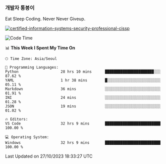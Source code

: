 ### 개발자 통붕이
Eat Sleep Coding.
Never Never Giveup.

[![certified-information-systems-security-professional-cissp](https://user-images.githubusercontent.com/44606727/157613689-acd84ec6-5f8f-4e79-89d9-a8d51f033634.png)](https://www.credly.com/badges/f394a010-85a0-450b-9136-8043af01d71c/public_url)

<!--START_SECTION:waka-->
![Code Time](http://img.shields.io/badge/Code%20Time-1%2C982%20hrs%2052%20mins-blue)

📊 **This Week I Spent My Time On** 

```text
🕑︎ Time Zone: Asia/Seoul

💬 Programming Languages: 
Python                   28 hrs 10 mins      ██████████████████████░░░   87.62 % 
YAML                     1 hr 38 mins        █░░░░░░░░░░░░░░░░░░░░░░░░   05.11 % 
Markdown                 36 mins             ░░░░░░░░░░░░░░░░░░░░░░░░░   01.91 % 
INI                      24 mins             ░░░░░░░░░░░░░░░░░░░░░░░░░   01.28 % 
JSON                     19 mins             ░░░░░░░░░░░░░░░░░░░░░░░░░   01.02 % 

🔥 Editors: 
VS Code                  32 hrs 9 mins       █████████████████████████   100.00 % 

💻 Operating System: 
Windows                  32 hrs 9 mins       █████████████████████████   100.00 % 
```


 Last Updated on 27/10/2023 18:33:27 UTC
<!--END_SECTION:waka-->
